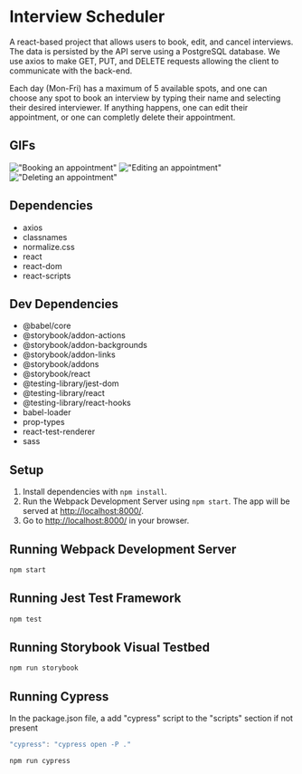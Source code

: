 # Interview Scheduler
A react-based project that allows users to book, edit, and cancel interviews. The data is persisted by the API serve using a PostgreSQL database. We use axios to make GET, PUT, and DELETE requests allowing the client to communicate with the back-end.

Each day (Mon-Fri) has a maximum of 5 available spots, and one can choose any spot to book an interview by typing their name and selecting their desired interviewer. If anything happens, one can edit their appointment, or one can completly delete their appointment.

## GIFs
!["Booking an appointment"](https://github.com/jeongj99/scheduler/blob/main/docs/Book-Appointment.gif?raw=true)
!["Editing an appointment"](https://github.com/jeongj99/scheduler/blob/main/docs/Edit-Appointment.gif?raw=true)
!["Deleting an appointment"](https://github.com/jeongj99/scheduler/blob/main/docs/Delete-Appointment.gif?raw=true)

## Dependencies
- axios
- classnames
- normalize.css
- react
- react-dom
- react-scripts

## Dev Dependencies
- @babel/core
- @storybook/addon-actions
- @storybook/addon-backgrounds
- @storybook/addon-links
- @storybook/addons
- @storybook/react
- @testing-library/jest-dom
- @testing-library/react
- @testing-library/react-hooks
- babel-loader
- prop-types
- react-test-renderer
- sass

## Setup

1. Install dependencies with `npm install`.
2. Run the Webpack Development Server using `npm start`. The app will be served at <http://localhost:8000/>.
3. Go to <http://localhost:8000/> in your browser.

## Running Webpack Development Server

```sh
npm start
```

## Running Jest Test Framework

```sh
npm test
```

## Running Storybook Visual Testbed

```sh
npm run storybook
```
## Running Cypress

In the package.json file, a add "cypress" script to the "scripts" section if not present
```javascript
"cypress": "cypress open -P ."
```

```sh
npm run cypress
```